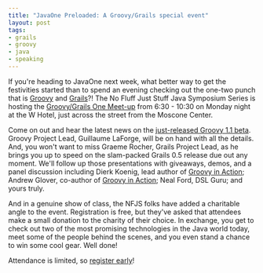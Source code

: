 ```yaml
---
title: "JavaOne Preloaded: A Groovy/Grails special event"
layout: post
tags:
- grails
- groovy
- java
- speaking
---
```

If you're heading to JavaOne next week, what better way to get the festivities started than to spend an evening checking out the one-two punch that is [Groovy](http://groovy.codehaus.org/) and [Grails](http://grails.org/)?!  The No Fluff Just Stuff Java Symposium Series is hosting the [Groovy/Grails One Meet-up](http://www.nofluffjuststuff.com/groovygrailsmeetup/) from 6:30 - 10:30 on Monday night at the W Hotel, just across the street from the Moscone Center.  

Come on out and hear the latest news on the [just-released Groovy 1.1 beta](http://jasonrudolph.com/blog/2007/04/30/groovy-11-beta-1-released-takes-java-integration-to-the-next-level/). Groovy Project Lead, Guillaume LaForge, will be on hand with all the details.  And, you won't want to miss Graeme Rocher, Grails Project Lead, as he brings you up to speed on the slam-packed Grails 0.5 release due out any moment.  We'll follow up those presentations with giveaways, demos, and a panel discussion including
Dierk Koenig, lead author of [Groovy in Action](http://www.manning.com/koenig/); Andrew Glover, co-author of [Groovy in Action](http://www.manning.com/koenig/); Neal Ford, DSL Guru; and yours truly.

And in a genuine show of class, the NFJS folks have added a charitable angle to the event.  Registration is free, but they've asked that attendees make a small donation to the charity of their choice.  In exchange, you get to check out two of the most promising technologies in the Java world today, meet some of the people behind the scenes, and you even stand a chance to win some cool gear.  Well done!

Attendance is limited, so [register early](http://www.nofluffjuststuff.com/groovygrailsmeetup)!
